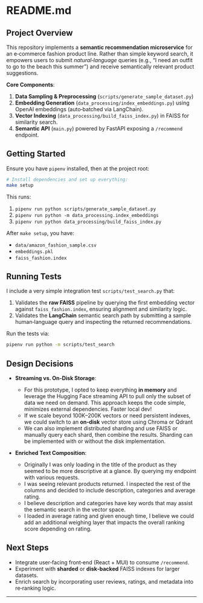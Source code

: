# README.md

## Project Overview
This repository implements a **semantic recommendation microservice** for an e‑commerce fashion product line. Rather than simple keyword search, it empowers users to submit *natural‑language* queries (e.g., “I need an outfit to go to the beach this summer”) and receive semantically relevant product suggestions.

**Core Components**:
1. **Data Sampling & Preprocessing** (`scripts/generate_sample_dataset.py`)
2. **Embedding Generation** (`data_processing/index_embeddings.py`) using OpenAI embeddings (auto‑batched via LangChain).
3. **Vector Indexing** (`data_processing/build_faiss_index.py`) in FAISS for similarity search.
4. **Semantic API** (`main.py`) powered by FastAPI exposing a `/recommend` endpoint.

## Getting Started
Ensure you have `pipenv` installed, then at the project root:

```bash
# Install dependencies and set up everything:
make setup
```

This runs:
1. `pipenv run python scripts/generate_sample_dataset.py`  
2. `pipenv run python -m data_processing.index_embeddings`  
3. `pipenv run python data_processing/build_faiss_index.py`

After `make setup`, you have:
- `data/amazon_fashion_sample.csv`
- `embeddings.pkl`
- `faiss_fashion.index`

## Running Tests
I include a very simple integration test `scripts/test_search.py` that:

1. Validates the **raw FAISS** pipeline by querying the first embedding vector against `faiss_fashion.index`, ensuring alignment and similarity logic.  
2. Validates the **LangChain** semantic search path by submitting a sample human‑language query and inspecting the returned recommendations.

Run the tests via:

```bash
pipenv run python -m scripts/test_search
```

## Design Decisions
- **Streaming vs. On‑Disk Storage**:
  -  For this prototype, I opted to keep everything **in memory** and leverage the Hugging Face streaming API to pull only the subset of data we need on demand. This approach keeps the code simple, minimizes external dependencies. Faster local dev!
  - If we scale beyond 100K–200K vectors or need persistent indexes, we could switch to an **on‑disk** vector store using Chroma or Qdrant
  - We can also implement distributed sharding and use FAISS or manually query each shard, then combine the results.
  Sharding can be implemented with or without the disk implementation.

- **Enriched Text Composition**:
  - Originally I was only loading in the title of the product as they seemed to be more descriptive at a glance. By querying my endpoint with various requests. 
  - I was seeing relevant products returned. I inspected the rest of the columns and decided to include description, categories and average rating. 
  - I believe description and categories have key words that may assist the semantic search in the vector space.
  - I loaded in average rating and given enough time, I believe we could add an additional weighing layer that impacts the overall ranking score depending on rating.

## Next Steps
- Integrate user‑facing front‑end (React + MUI) to consume `/recommend`.  
- Experiment with **sharded** or **disk‑backed** FAISS indexes for larger datasets.  
- Enrich search by incorporating user reviews, ratings, and metadata into re‑ranking logic.

---

